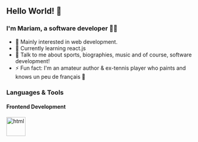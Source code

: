 ## Hello World! 👋

### I'm Mariam, a software developer 👩‍💻

- 👀 Mainly interested in web development.
- 🌱 Currently learning react.js
- 💬 Talk to me about sports, biographies, music and of course, software development!
- ⚡ Fun fact: I'm an amateur author & ex-tennis player who paints and knows un peu de français 🥐

### Languages & Tools

#### Frontend Development
<img src="https://upload.wikimedia.org/wikipedia/commons/thumb/6/61/HTML5_logo_and_wordmark.svg/512px-HTML5_logo_and_wordmark.svg.png?20170517184425" alt="html" width="50" height="50">

<!---
MariamAtef226/MariamAtef226 is a ✨ special ✨ repository because its `README.md` (this file) appears on your GitHub profile.
You can click the Preview link to take a look at your changes.
--->
